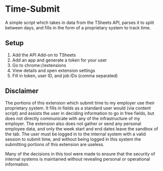 # Time-Submit

A simple script which takes in data from the TSheets API, parses it to split between days, and fills in the form of a proprietary system to track time.

## Setup

1. Add the API Add-on to TSheets
3. Add an app and generate a token for your user
4. Go to chrome://extensions
5. View details and open extension settings
6. Fill in token, user ID, and job IDs (comma separated)

## Disclaimer
The portions of this extension which submit time to my employer use their proprietary system. It fills in fields as a standard user would (via content script) and assists the user in deciding information to go in free fields, but does not directly communicate with any of the infrastructure of my employer. The extension also does not gather or send any personal employee data, and only the week start and end dates leave the sandbox of the tab. The user must be logged in to the internal system with a valid session to submit time, and without being logged in this system the submitting portions of this extension are useless.

Many of the decisions in this tool were made to ensure that the security of internal systems is maintained without revealing personal or operational information.
